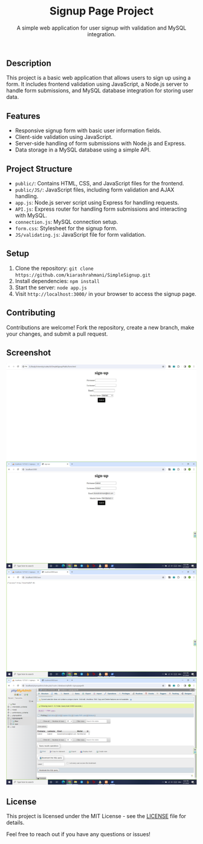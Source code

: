 <!DOCTYPE html>
<html lang="en">
<head>
    <meta charset="UTF-8">
    <meta name="viewport" content="width=device-width, initial-scale=1.0">
</head>
<body>

<header>
        <h1>Signup Page Project</h1>
        <p>A simple web application for user signup with validation and MySQL integration.</p>
</header>

<section>
        <h2>Description</h2>
        <p>This project is a basic web application that allows users to sign up using a form. It includes frontend validation using JavaScript, a Node.js server to handle form submissions, and MySQL database integration for storing user data.</p>
</section>

<section>
        <h2>Features</h2>
        <ul>
            <li>Responsive signup form with basic user information fields.</li>
            <li>Client-side validation using JavaScript.</li>
            <li>Server-side handling of form submissions with Node.js and Express.</li>
            <li>Data storage in a MySQL database using a simple API.</li>
        </ul>
</section>

<section>
        <h2>Project Structure</h2>
        <ul>
            <li><code>public/</code>: Contains HTML, CSS, and JavaScript files for the frontend.</li>
            <li><code>public/JS/</code>: JavaScript files, including form validation and AJAX handling.</li>
            <li><code>app.js</code>: Node.js server script using Express for handling requests.</li>
            <li><code>API.js</code>: Express router for handling form submissions and interacting with MySQL.</li>
            <li><code>connection.js</code>: MySQL connection setup.</li>
            <li><code>form.css</code>: Stylesheet for the signup form.</li>
            <li><code>JS/validating.js</code>: JavaScript file for form validation.</li>
        </ul>
</section>

<section>
        <h2>Setup</h2>
        <ol>
            <li>Clone the repository: <code>git clone https://github.com/kiarashrahmani/SimpleSignup.git</code></li>
            <li>Install dependencies: <code>npm install</code></li>
            <li>Start the server: <code>node app.js</code></li>
            <li>Visit <code>http://localhost:3000/</code> in your browser to access the signup page.</li>
        </ol>
</section>

<section>
        <h2>Contributing</h2>
        <p>Contributions are welcome! Fork the repository, create a new branch, make your changes, and submit a pull request.</p>
</section>

<section>
        <h2>Screenshot</h2>
        <img src="Screenshot.JPG" alt="screenshot"></img>
        <img src="Screenshot%20(1).png" alt="screenshot1"></img>
        <img src="Screenshot%20(2).png" alt="screenshot2"></img>
        <img src="Screenshot%20(3).png" alt="screenshot3"></img>

</section>

<section>
        <h2>License</h2>
        <p>This project is licensed under the MIT License - see the <a href="LICENSE">LICENSE</a> file for details.</p>
</section>

 <footer>
        <p>Feel free to reach out if you have any questions or issues!</p>
</footer>

</body>
</html>
